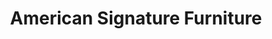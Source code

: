 ---
title: "American Signature Furniture"
url: /clarksville/american-signature-furniture/
shop: furniture
---